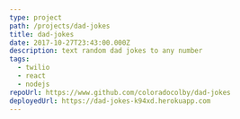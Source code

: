 ```yaml
---
type: project
path: /projects/dad-jokes
title: dad-jokes
date: 2017-10-27T23:43:00.000Z
description: text random dad jokes to any number
tags:
  - twilio
  - react
  - nodejs
repoUrl: https://www.github.com/coloradocolby/dad-jokes
deployedUrl: https://dad-jokes-k94xd.herokuapp.com
---
```

